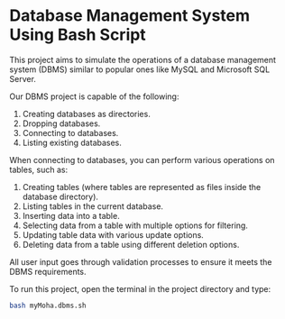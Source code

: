 # Database Management System Using Bash Script

This project aims to simulate the operations of a database management system (DBMS) similar to popular ones like MySQL and Microsoft SQL Server.

Our DBMS project is capable of the following:

1. Creating databases as directories.
2. Dropping databases.
3. Connecting to databases.
4. Listing existing databases.

When connecting to databases, you can perform various operations on tables, such as:

1. Creating tables (where tables are represented as files inside the database directory).
2. Listing tables in the current database.
3. Inserting data into a table.
4. Selecting data from a table with multiple options for filtering.
5. Updating table data with various update options.
6. Deleting data from a table using different deletion options.

All user input goes through validation processes to ensure it meets the DBMS requirements.

To run this project, open the terminal in the project directory and type:

```bash
bash myMoha.dbms.sh
